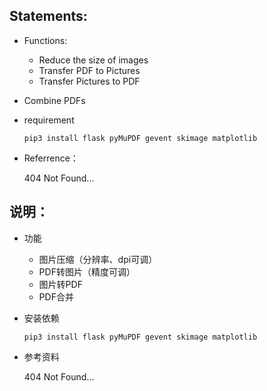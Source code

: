 ## Statements:

- Functions:
  - Reduce the size of images
  - Transfer PDF to Pictures
  - Transfer Pictures to PDF
- Combine PDFs
  
- requirement

  ```shell
  pip3 install flask pyMuPDF gevent skimage matplotlib
  ```

- Referrence：

  404 Not Found...




## 说明：

- 功能

  - 图片压缩（分辨率、dpi可调）
  - PDF转图片（精度可调）
  - 图片转PDF
  - PDF合并

- 安装依赖

  ```shell
  pip3 install flask pyMuPDF gevent skimage matplotlib
  ```

- 参考资料

  404 Not Found...